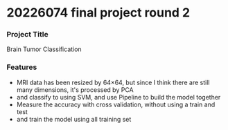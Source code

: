 # 20226074 final project round 2

### Project Title
Brain Tumor Classification

### Features
+ MRI data has been resized by 64×64, but since I think there are still many dimensions, it's processed by PCA
+ and classify to using SVM, and use Pipeline to build the model together
+ Measure the accuracy with cross validation, without using a train and test
+ and train the model using all training set
